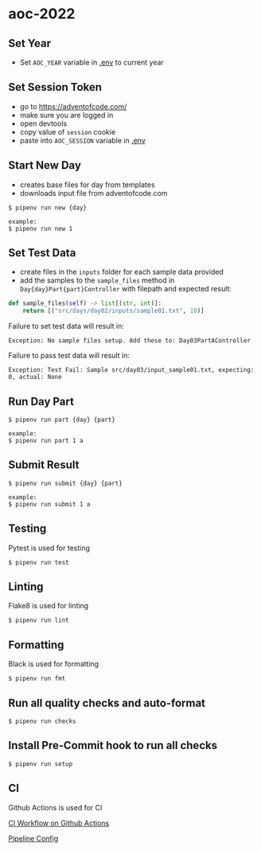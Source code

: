 # aoc-2022

## Set Year
- Set `AOC_YEAR` variable in [.env](.env) to current year

## Set Session Token 
- go to https://adventofcode.com/ 
- make sure you are logged in
- open devtools
- copy value of `session` cookie
- paste into `AOC_SESSION` variable in [.env](.env)

## Start New Day
- creates base files for day from templates
- downloads input file from adventofcode.com
```
$ pipenv run new {day}

example:
$ pipenv run new 1
```

## Set Test Data
- create files in the `inputs` folder for each sample data provided
- add the samples to the `sample_files` method in `Day{day}Part{part}Controller` with filepath and expected result:
```python
def sample_files(self) -> list[(str, int)]:
    return [("src/days/day02/inputs/sample01.txt", 18)]
```
Failure to set test data will result in:
```
Exception: No sample files setup. Add these to: Day03PartAController
```
Failure to pass test data will result in:
```
Exception: Test Fail: Sample src/day03/input_sample01.txt, expecting: 0, actual: None
```

## Run Day Part
```
$ pipenv run part {day} {part}

example: 
$ pipenv run part 1 a
```

## Submit Result
```
$ pipenv run submit {day} {part}

example: 
$ pipenv run submit 1 a
```

## Testing
Pytest is used for testing
```
$ pipenv run test
```

## Linting
Flake8 is used for linting
```
$ pipenv run lint
```

## Formatting
Black is used for formatting
```
$ pipenv run fmt
```

## Run all quality checks and auto-format
``` 
$ pipenv run checks 
``` 

## Install Pre-Commit hook to run all checks
```
$ pipenv run setup
```

## CI
Github Actions is used for CI

[CI Workflow on Github Actions](https://github.com/tom-haug/AdventOfCode2017/actions/workflows/ci.yml)

[Pipeline Config](.github/workflows/ci.yml)
